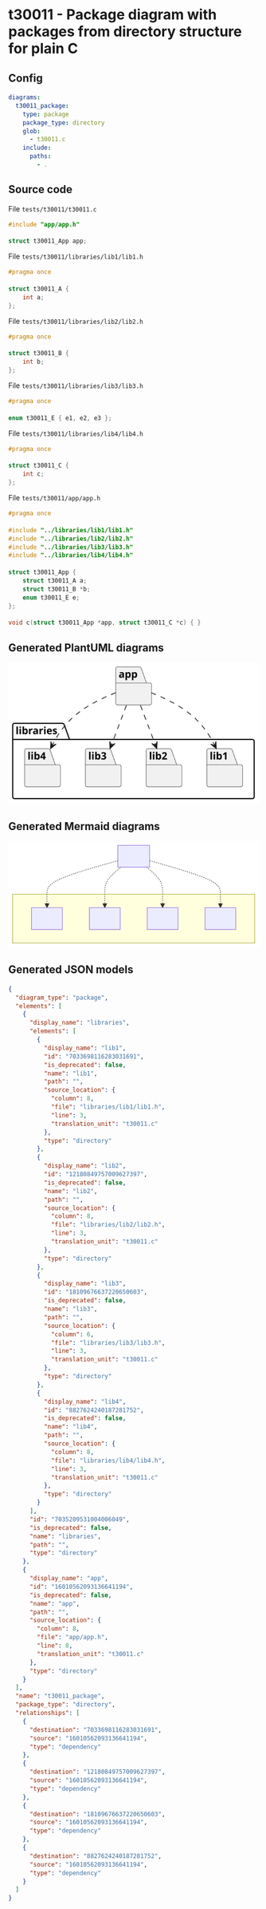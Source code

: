 # t30011 - Package diagram with packages from directory structure for plain C
## Config
```yaml
diagrams:
  t30011_package:
    type: package
    package_type: directory
    glob:
      - t30011.c
    include:
      paths:
        - .
```
## Source code
File `tests/t30011/t30011.c`
```cpp
#include "app/app.h"

struct t30011_App app;

```
File `tests/t30011/libraries/lib1/lib1.h`
```cpp
#pragma once

struct t30011_A {
    int a;
};

```
File `tests/t30011/libraries/lib2/lib2.h`
```cpp
#pragma once

struct t30011_B {
    int b;
};

```
File `tests/t30011/libraries/lib3/lib3.h`
```cpp
#pragma once

enum t30011_E { e1, e2, e3 };

```
File `tests/t30011/libraries/lib4/lib4.h`
```cpp
#pragma once

struct t30011_C {
    int c;
};

```
File `tests/t30011/app/app.h`
```cpp
#pragma once

#include "../libraries/lib1/lib1.h"
#include "../libraries/lib2/lib2.h"
#include "../libraries/lib3/lib3.h"
#include "../libraries/lib4/lib4.h"

struct t30011_App {
    struct t30011_A a;
    struct t30011_B *b;
    enum t30011_E e;
};

void c(struct t30011_App *app, struct t30011_C *c) { }

```
## Generated PlantUML diagrams
![t30011_package](./t30011_package.svg "Package diagram with packages from directory structure for plain C")
## Generated Mermaid diagrams
![t30011_package](./t30011_package_mermaid.svg "Package diagram with packages from directory structure for plain C")
## Generated JSON models
```json
{
  "diagram_type": "package",
  "elements": [
    {
      "display_name": "libraries",
      "elements": [
        {
          "display_name": "lib1",
          "id": "7033698116283031691",
          "is_deprecated": false,
          "name": "lib1",
          "path": "",
          "source_location": {
            "column": 8,
            "file": "libraries/lib1/lib1.h",
            "line": 3,
            "translation_unit": "t30011.c"
          },
          "type": "directory"
        },
        {
          "display_name": "lib2",
          "id": "12180849757009627397",
          "is_deprecated": false,
          "name": "lib2",
          "path": "",
          "source_location": {
            "column": 8,
            "file": "libraries/lib2/lib2.h",
            "line": 3,
            "translation_unit": "t30011.c"
          },
          "type": "directory"
        },
        {
          "display_name": "lib3",
          "id": "18109676637220650603",
          "is_deprecated": false,
          "name": "lib3",
          "path": "",
          "source_location": {
            "column": 6,
            "file": "libraries/lib3/lib3.h",
            "line": 3,
            "translation_unit": "t30011.c"
          },
          "type": "directory"
        },
        {
          "display_name": "lib4",
          "id": "8827624240187281752",
          "is_deprecated": false,
          "name": "lib4",
          "path": "",
          "source_location": {
            "column": 8,
            "file": "libraries/lib4/lib4.h",
            "line": 3,
            "translation_unit": "t30011.c"
          },
          "type": "directory"
        }
      ],
      "id": "7035209531004006049",
      "is_deprecated": false,
      "name": "libraries",
      "path": "",
      "type": "directory"
    },
    {
      "display_name": "app",
      "id": "16010562093136641194",
      "is_deprecated": false,
      "name": "app",
      "path": "",
      "source_location": {
        "column": 8,
        "file": "app/app.h",
        "line": 8,
        "translation_unit": "t30011.c"
      },
      "type": "directory"
    }
  ],
  "name": "t30011_package",
  "package_type": "directory",
  "relationships": [
    {
      "destination": "7033698116283031691",
      "source": "16010562093136641194",
      "type": "dependency"
    },
    {
      "destination": "12180849757009627397",
      "source": "16010562093136641194",
      "type": "dependency"
    },
    {
      "destination": "18109676637220650603",
      "source": "16010562093136641194",
      "type": "dependency"
    },
    {
      "destination": "8827624240187281752",
      "source": "16010562093136641194",
      "type": "dependency"
    }
  ]
}
```

